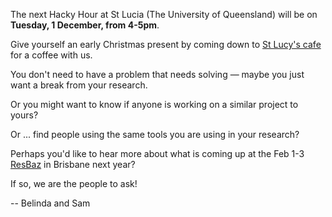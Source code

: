 <!--
.. title: Dec UQ Hacky Hour
.. slug: dec1
.. date: 2015-11-19 
.. tags: research help
.. category:
.. link:
.. description:
.. type: text
-->

The next Hacky Hour at St Lucia (The University of Queensland) will be on **Tuesday, 1 December, from 4-5pm**.

Give yourself an early Christmas present by coming down to [St Lucy's cafe](http://www.saintlucy.com.au/) for a coffee with us.

You don't need to have a problem that needs solving &mdash; maybe you just want a break from your research.

Or you might want to know if anyone is working on a similar project to yours? 

Or ... find people using the same tools you are using in your research?

Perhaps you'd like to hear more about what is coming up at the Feb 1-3 [ResBaz](https://feb2016.resbaz.com/) in Brisbane next year?

If so, we are the people to ask!

-- Belinda and Sam
